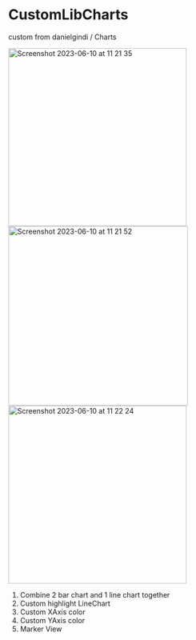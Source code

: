 # CustomLibCharts
custom from danielgindi / Charts

<img width="356" alt="Screenshot 2023-06-10 at 11 21 35" src="https://github.com/sinhlhhn/CustomLibCharts/assets/66399719/daa026b8-a3c3-431c-b56b-1abb5bbe1970">
<img width="359" alt="Screenshot 2023-06-10 at 11 21 52" src="https://github.com/sinhlhhn/CustomLibCharts/assets/66399719/05d45f3b-5758-462a-931c-af7ba098bbe4">
<img width="356" alt="Screenshot 2023-06-10 at 11 22 24" src="https://github.com/sinhlhhn/CustomLibCharts/assets/66399719/63fcf666-06be-41fa-a8cb-9ba68081324f">

1. Combine 2 bar chart and 1 line chart together
1. Custom highlight LineChart
2. Custom XAxis color
3. Custom YAxis color
4. Marker View
